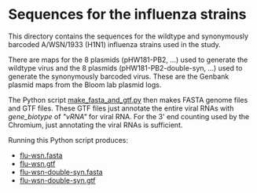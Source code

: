 # Sequences for the influenza strains

This directory contains the sequences for the wildtype and synonymously barcoded A/WSN/1933 (H1N1) influenza strains used in the study.

There are maps for the 8 plasmids (pHW181-PB2, ...) used to generate the wildtype virus and the 8 plasmids (pHW181-PB2-double-syn, ...) used to generate the synonymously barcoded virus. These are the Genbank plasmid maps from the Bloom lab plasmid logs.

The Python script [make_fasta_and_gtf.py](make_fasta_and_gtf.py) then makes FASTA genome files and GTF files. These GTF files just annotate the entire viral RNAs with *gene_biotype* of *"vRNA"* for viral RNA. For the 3' end counting used by the Chromium, just annotating the viral RNAs is sufficient.

Running this Python script produces:
  - [flu-wsn.fasta](flu-wsn.fasta)
  - [flu-wsn.gtf](flu-wsn.gtf)
  - [flu-wsn-double-syn.fasta](flu-wsn-double-syn.fasta)
  - [flu-wsn-double-syn.gtf](flu-wsn-double-syn.gtf)
